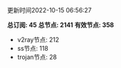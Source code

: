 更新时间2022-10-15 06:56:27

**总订阅: 45**
**总节点: 2141**
**有效节点: 358**
- v2ray节点: 212
- ss节点: 118
- trojan节点: 28
